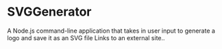 # SVGGenerator
A Node.js command-line application that takes in user input to generate a logo and save it as an SVG file Links to an external site..
